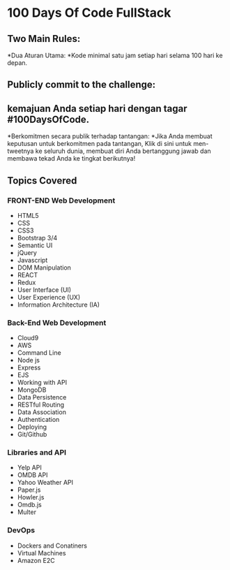 # 100 Days Of Code FullStack

## Two Main Rules:
*Dua Aturan Utama:
*Kode minimal satu jam setiap hari selama 100 hari ke depan.

## Publicly commit to the challenge:

## kemajuan Anda setiap hari dengan tagar #100DaysOfCode.
*Berkomitmen secara publik terhadap tantangan:
*Jika Anda membuat keputusan untuk berkomitmen pada tantangan, Klik di sini untuk men-tweetnya ke seluruh dunia, membuat diri Anda bertanggung jawab dan membawa tekad Anda ke tingkat berikutnya!

## Topics Covered
### FRONT-END Web Development
* HTML5
* CSS
* CSS3
* Bootstrap 3/4
* Semantic UI
* jQuery
* Javascript
* DOM Manipulation
* REACT
* Redux
* User Interface (UI)
* User Experience (UX)
* Information Architecture (IA)

### Back-End Web Development
* Cloud9
* AWS
* Command Line
* Node js
* Express
* EJS
* Working with API
* MongoDB
* Data Persistence
* RESTful Routing
* Data Association
* Authentication
* Deploying
* Git/Github

### Libraries and API
* Yelp API
* OMDB API
* Yahoo Weather API
* Paper.js
* Howler.js
* Omdb.js
* Multer

### DevOps
* Dockers and Conatiners 
* Virtual Machines
* Amazon E2C
